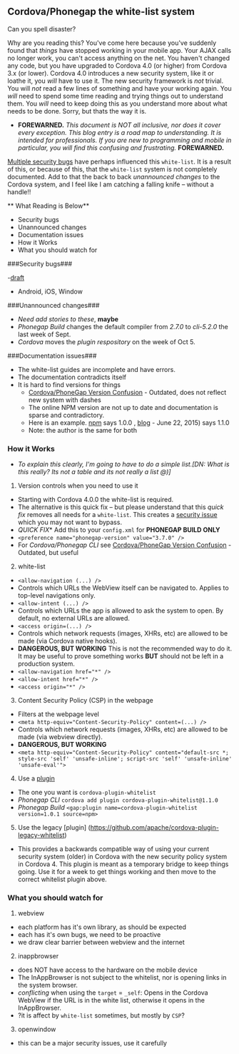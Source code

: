 ## Cordova/Phonegap the white-list system ##

Can you spell disaster? 

Why are you reading this? You've come here because you've suddenly found that *things* have stopped working in your mobile app. Your AJAX calls no longer work, you can't access anything on the net. You haven't changed any code, but you have upgraded to Cordova 4.0 (or higher) from Cordova 3.x (or lower). Cordova 4.0 introduces a new security system, like it or loathe it, you *will* have to use it. The new security framework is *not* trivial. You will *not* read a few lines of something and have your working again. You *will* need to spend some time reading and trying things out to understand them. You *will* need to keep doing this as you understand more about what needs to be done. Sorry, but thats the way it is.

- **FOREWARNED.** *This document is NOT all inclusive, nor does  it cover every exception. This blog entry is a road map to understanding. It is intended for professionals. If you are new to programming and mobile in particular, you will find this confusing and frustrating.* **FOREWARNED.**


[Multiple security bugs](security-issues.md) have perhaps influenced this `white-list`. It is a result of this, or because of this, that the `white-list` system is not completely documented. Add to that the back to back *unannounced changes* to the Cordova system, and I feel like I am catching a falling knife &ndash; without a handle!!

** What Reading is Below**

- Security bugs
- Unannounced changes
- Documentation issues
- How it Works
- What you should watch for

###Security bugs###

-[draft](security-issues.md)
- Android, iOS, Window

###Unannounced changes###

- *Need add stories to these*, **maybe**
- *Phonegap Build* changes the default compiler from *2.7.0* to *cli-5.2.0* the last week of Sept.
- *Cordova* moves the *plugin respository* on the week of Oct 5.

###Documentation issues###
- The white-list guides are incomplete and have errors.
- The documentation contradicts itself
- It is hard to find versions for things
  - [Cordova/PhoneGap Version Confusion](http://devgirl.org/2014/11/07/cordovaphonegap-version-confusion/) - Outdated, does not reflect new system with dashes
  - The online NPM version are not up to date and documentation is sparse and contradictory.
  - Here is an example. [npm](https://www.npmjs.com/package/cordova-plugin-whitelist) says 1.0.0 , [blog](http://cordova.apache.org/news/2015/06/22/plugins-release.html) - June 22, 2015) says 1.1.0
  - Note: the author is the same for both


### How it Works ###

- *To explain this clearly, I'm going to have to do a simple list.[DN: What is this really? Its not a table and its not really a list @)]*

1. Version controls when you need to use it
  - Starting with Cordova 4.0.0 the white-list is required. 
  - The alternative is this quick fix &ndash; but please understand that this *quick fix* removes all needs for a `white-list`. This creates a [security issue](http://www.androidauthority.com/google-webview-security-582363/) which you may not want to bypass.
  -  *QUICK FIX** Add this to your `config.xml` for **PHONEGAP BUILD ONLY**<br />
  - `<preference name="phonegap-version" value="3.7.0" />`
  - For *Cordova/Phonegap CLI* see [Cordova/PhoneGap Version Confusion](http://devgirl.org/2014/11/07/cordovaphonegap-version-confusion/) - Outdated, but useful
2. white-list
  - `<allow-navigation (...) />`
  - Controls which URLs the WebView itself can be navigated to. Applies to top-level navigations only.
  - `<allow-intent (...) />`
  - Controls which URLs the app is allowed to ask the system to open. By default, no external URLs are allowed.
  - `<access origin=(...) />`
  - Controls which network requests (images, XHRs, etc) are allowed to be made (via Cordova native hooks).
  - **DANGEROUS, BUT WORKING** This is not the recommended way to do it. It may be useful to prove something works **BUT** should not be left in a production system.
  - `<allow-navigation href="*" />`
  - `<allow-intent href="*" />`
  - `<access origin="*" />`
3. Content Security Policy (CSP) in the webpage
  - Filters at the webpage level
  - `<meta http-equiv="Content-Security-Policy" content=(...) />`
  - Controls which network requests (images, XHRs, etc) are allowed to be made (via webview directly).
  - **DANGEROUS, BUT WORKING**
  - `<meta http-equiv="Content-Security-Policy" content="default-src *; style-src 'self' 'unsafe-inline'; script-src 'self' 'unsafe-inline' 'unsafe-eval'">`
4. Use a [plugin](https://www.npmjs.com/package/cordova-plugin-whitelist)
  - The one you want is `cordova-plugin-whitelist`
  - *Phonegap CLI* `cordova add plugin cordova-plugin-whitelist@1.1.0`
  - *Phonegap Build* `<gap:plugin name=cordova-plugin-whitelist version=1.0.1 source=npm>`
5. Use the legacy [plugin] (https://github.com/apache/cordova-plugin-legacy-whitelist)
  - This provides a backwards compatible way of using your current security system (older) in Cordova with the new security policy system in Cordova 4. This plugin is meant as a temporary bridge to keep things going. Use it for a week to get things working and then move to the correct whitelist plugin above.

### What you should watch for ###

1. webview
  - each platform has it's own library, as should be expected
  - each has it's own bugs, we need to be proactive
  - we draw clear barrier between webview and the internet 
2. inappbrowser
  - does NOT have access to the hardware on the mobile device
  - The InAppBrowser is not subject to the whitelist, nor is opening links in the system browser.
  - *conflicting* when using the `target` = `_self`: Opens in the Cordova WebView if the URL is in the white list, otherwise it opens in the InAppBrowser.
  - ?it is affect by `white-list` sometimes, but mostly by `CSP`?
3. openwindow
  - this can be a major security issues, use it carefully





